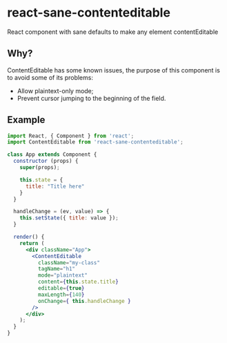 # react-sane-contenteditable
React component with sane defaults to make any element contentEditable

## Why?
ContentEditable has some known issues, the purpose of this component is to avoid some of its problems:

* Allow plaintext-only mode;
* Prevent cursor jumping to the beginning of the field.

## Example
```jsx
import React, { Component } from 'react';
import ContentEditable from 'react-sane-contenteditable';

class App extends Component {
  constructor (props) {
    super(props);

    this.state = {
      title: "Title here"
    }
  }

  handleChange = (ev, value) => {
    this.setState({ title: value });
  }

  render() {
    return (
      <div className="App">
        <ContentEditable
          className="my-class"
          tagName="h1"
          mode="plaintext"
          content={this.state.title}
          editable={true}
          maxLength={140}
          onChange={ this.handleChange }
        />
      </div>
    );
  }
}

```
